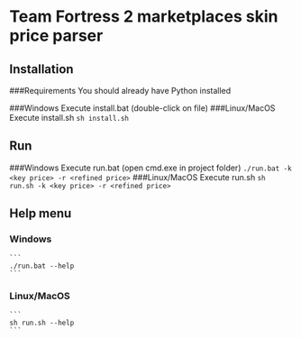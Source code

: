 # Team Fortress 2 marketplaces skin price parser


## Installation

###Requirements
You should already have Python installed

###Windows
Execute install.bat (double-click on file)
###Linux/MacOS
Execute install.sh
    ```
    sh install.sh
    ```


## Run

###Windows
Execute run.bat (open cmd.exe in project folder)
    ```
    ./run.bat -k <key price> -r <refined price>
    ```
###Linux/MacOS
Execute run.sh
    ```
    sh run.sh -k <key price> -r <refined price>
    ```


## Help menu

### Windows
    ```
    ./run.bat --help
    ```
### Linux/MacOS
    ```
    sh run.sh --help
    ```

